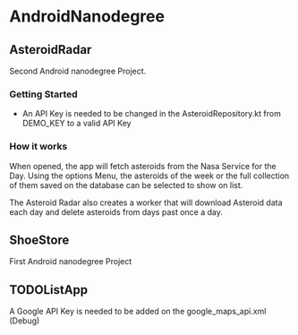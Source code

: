 # AndroidNanodegree

## AsteroidRadar
Second Android nanodegree Project.

### Getting Started
* An API Key is needed to be changed in the AsteroidRepository.kt from DEMO_KEY to a valid API Key

### How it works
When opened, the app will fetch asteroids from the Nasa Service for the Day. Using the options Menu, the asteroids of the week or the full collection of them saved on the database can be selected to show on list.

The Asteroid Radar also creates a worker that will download Asteroid data each day and delete asteroids from days past once a day.

## ShoeStore
First Android nanodegree Project

## TODOListApp
A Google API Key is needed to be added on the google_maps_api.xml (Debug)
